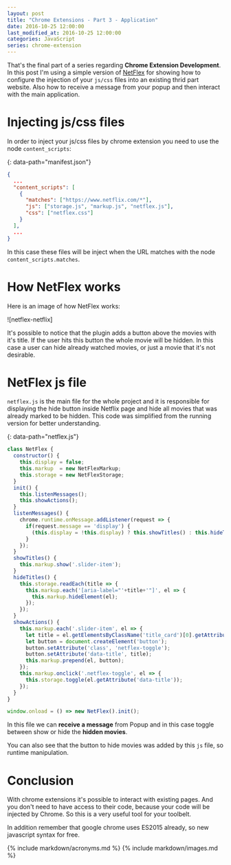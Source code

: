 ```yaml
---
layout: post
title: "Chrome Extensions - Part 3 - Application"
date: 2016-10-25 12:00:00
last_modified_at: 2016-10-25 12:00:00
categories: JavaScript
series: chrome-extension
---
```


That's the final part of a series regarding **Chrome Extension Development**. In this post I'm using a simple version of [NetFlex][netflex] for showing how to configure the injection of your `js/css` files into an existing thrid part website. Also how to receive a message from your popup and then interact with the main application.

# Injecting js/css files

In order to inject your js/css files by chrome extension you need to use the node `content_scripts`:

{: data-path="manifest.json"}
```json
{
  ...
  "content_scripts": [
    {
      "matches": ["https://www.netflix.com/*"],
      "js": ["storage.js", "markup.js", "netflex.js"],
      "css": ["netflex.css"]
    }
  ],
  ...
}
```

In this case these files will be inject when the URL matches with the node `content_scripts.matches`.

# How NetFlex works

Here is an image of how NetFlex works:

![netflex-netflix]

It's possible to notice that the plugin adds a button above the movies with it's title. If the user hits this button the whole movie will be hidden. In this case a user can hide already watched movies, or just a movie that it's not desirable.

# NetFlex js file

`netflex.js` is the main file for the whole project and it is responsible for displaying the hide button inside Netflix page and hide all movies that was already marked to be hidden. This code was simplified from the running version for better understanding.

{: data-path="netflex.js"}
```javascript
class NetFlex {
  constructor() {
    this.display = false;
    this.markup  = new NetFlexMarkup;
    this.storage = new NetFlexStorage;
  }
  init() {
    this.listenMessages();
    this.showActions();
  }
  listenMessages() {
    chrome.runtime.onMessage.addListener(request => {
      if(request.message == 'display') {
        (this.display = !this.display) ? this.showTitles() : this.hideTitles();
      }
    });
  }
  showTitles() {
    this.markup.show('.slider-item');
  }
  hideTitles() {
    this.storage.readEach(title => {
      this.markup.each('[aria-label="'+title+'"]', el => {
        this.markup.hideElement(el);
      });
    });
  }
  showActions() {
    this.markup.each('.slider-item', el => {
      let title = el.getElementsByClassName('title_card')[0].getAttribute('aria-label');
      let button = document.createElement('button');
      button.setAttribute('class', 'netflex-toggle');
      button.setAttribute('data-title', title);
      this.markup.prepend(el, button);
    });
    this.markup.onclick('.netflex-toggle', el => {
      this.storage.toggle(el.getAttribute('data-title'));
    });
  }
}

window.onload = () => new NetFlex().init();
```

In this file we can **receive a message** from Popup and in this case toggle between show or hide the **hidden movies**.

You can also see that the button to hide movies was added by this `js` file, so runtime manipulation.

# Conclusion

With chrome extensions it's possible to interact with existing pages. And you don't need to have access to their code, because your code will be injected by Chrome. So this is a very useful tool for your toolbelt.

In addition remember that google chrome uses ES2015 already, so new javascript syntax for free.

{% include markdown/acronyms.md %}
{% include markdown/images.md %}

[netflex]: https://chrome.google.com/webstore/detail/netflex/enabfkegimbpnmiadibjifbmbednodib 'NetFlex'
